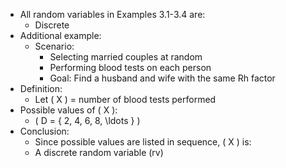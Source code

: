 - All random variables in Examples 3.1-3.4 are:
	- Discrete
- Additional example:
	- Scenario:
		- Selecting married couples at random
		- Performing blood tests on each person
		- Goal: Find a husband and wife with the same Rh factor
- Definition:
	- Let \( X \) = number of blood tests performed
- Possible values of \( X \):
    - \( D = \{ 2, 4, 6, 8, \ldots \} \)
- Conclusion:
    - Since possible values are listed in sequence, \( X \) is:
	- A discrete random variable (rv)